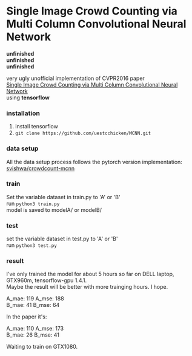 # Single Image Crowd Counting via Multi Column Convolutional Neural Network

**unfinished**  
**unfinished**  
**unfinished**

very ugly unofficial implementation of CVPR2016 paper  
[Single Image Crowd Counting via Multi Column Convolutional Neural Network](https://www.cv-foundation.org/openaccess/content_cvpr_2016/papers/Zhang_Single-Image_Crowd_Counting_CVPR_2016_paper.pdf)  
using **tensorflow**

### installation

1. install tensorflow
2. ```git clone https://github.com/uestcchicken/MCNN.git```

### data setup

All the data setup process follows the pytorch version implementation:   
[svishwa/crowdcount-mcnn](https://github.com/svishwa/crowdcount-mcnn#data-setup)

### train 

Set the variable dataset in train.py to 'A' or 'B'  
run ```python3 train.py```  
model is saved to modelA/ or modelB/

### test 

set the variable dataset in test.py to 'A' or 'B'  
run ```python3 test.py```

### result

I've only trained the model for about 5 hours so far on DELL laptop, GTX960m, tensorflow-gpu 1.4.1.  
Maybe the result will be better with more trainging hours. I hope.

A_mae: 119 A_mse: 188  
B_mae: 41  B_mse: 64

In the paper it's:  

A_mae: 110 A_mse: 173  
B_mae: 26  B_mse: 41

Waiting to train on GTX1080.